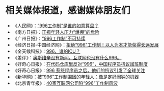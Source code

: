 相关媒体报道，感谢媒体朋友们
===

- 《人民网》：[“996工作制”是谁的如意算盘？](http://opinion.people.com.cn/n1/2019/0402/c119388-31009768.html)
- 《南方日报》：[正视年轻人压力“爆棚”的危险](http://epaper.southcn.com/nfdaily/html/2019-04/03/content_7790850.htm)
- 《广州日报》：[“996工作制”不可持续](http://gzdaily.dayoo.com/pc/html/2019-04/03/content_108225_594534.htm)
- 《经济日报-中国经济网》：[拒绝“996”工作制！以人为本才能获得长远发展](http://views.ce.cn/view/ent/201904/03/t20190403_31794131.shtml)
- 《全天候科技》：[996，谁的ICU？](https://awtmt.com/articles/3506048)
- 《差评》：[奥斯维辛没有新闻，互联网也没有什么996。](https://mp.weixin.qq.com/s/ML_VnsWcQdUGCLYXOABlrw)
- 《好奇心日报》：[在代码仓库里反对“996”，中国程序员抗议加班制度](https://www.qdaily.com/articles/62583.html)
- 《好奇心日报》：[996 惹怒程序员之后，他们的抗议引发了全球关注](https://www.qdaily.com/articles/62652.html)
- 《新华网》：[被“996”工作制围困的年轻人：像是定好闹钟的机器](http://www.xinhuanet.com/2019-04/02/c_1124313774.htm)
- 《北京青年报》：[40家互联网公司陷“996”工作制风波](http://www.chinanews.com/sh/2019/04-05/8801021.shtml)
